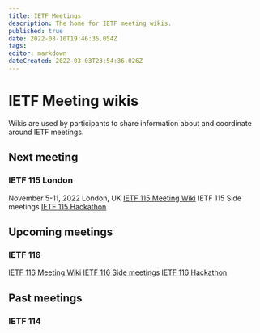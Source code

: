 ```yaml
---
title: IETF Meetings
description: The home for IETF meeting wikis.
published: true
date: 2022-08-10T19:46:35.054Z
tags: 
editor: markdown
dateCreated: 2022-03-03T23:54:36.026Z
---
```


# IETF Meeting wikis

Wikis are used by participants to share information about and coordinate around IETF meetings.

## Next meeting
### IETF 115 London
November 5-11, 2022 London, UK
[IETF 115 Meeting Wiki](/meeting/115)
IETF 115 Side meetings
[IETF 115 Hackathon](/meeting/115/hackathon)

## Upcoming meetings
### IETF 116
[IETF 116 Meeting Wiki](/meeting/116)
[IETF 116 Side meetings](/meeting/116/sidemeetings)
[IETF 116 Hackathon](/meeting/116/hackathon)

## Past meetings
### IETF 114
